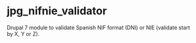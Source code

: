 # jpg_nifnie_validator

Drupal 7 module to validate Spanish NIF format (DNI) or NIE (validate start by X, Y or Z).
